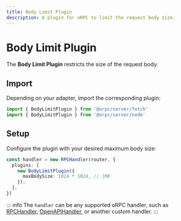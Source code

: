 ```yaml
---
title: Body Limit Plugin
description: A plugin for oRPC to limit the request body size.
---
```


# Body Limit Plugin

The **Body Limit Plugin** restricts the size of the request body.

## Import

Depending on your adapter, import the corresponding plugin:

```ts
import { BodyLimitPlugin } from '@orpc/server/fetch'
import { BodyLimitPlugin } from '@orpc/server/node'
```

## Setup

Configure the plugin with your desired maximum body size:

```ts
const handler = new RPCHandler(router, {
  plugins: [
    new BodyLimitPlugin({
      maxBodySize: 1024 * 1024, // 1MB
    }),
  ],
})
```

::: info
The `handler` can be any supported oRPC handler, such as [RPCHandler](/docs/rpc-handler), [OpenAPIHandler](/docs/openapi/openapi-handler), or another custom handler.
:::
